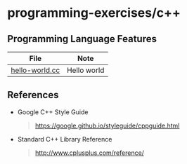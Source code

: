 # programming-exercises/c++

## Programming Language Features
File | Note
--- | ---
[hello-world.cc](hello-world.cc) | Hello world

## References
* Google C++ Style Guide
  > https://google.github.io/styleguide/cppguide.html
* Standard C++ Library Reference
  > http://www.cplusplus.com/reference/
